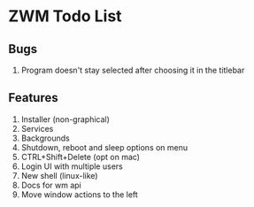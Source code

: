 # ZWM Todo List 

## Bugs
1. Program doesn't stay selected after choosing it in the titlebar
## Features
1. Installer (non-graphical)
2. Services
3. Backgrounds
4. Shutdown, reboot and sleep options on menu
5. CTRL+Shift+Delete (opt on mac)
6. Login UI with multiple users
7. New shell (linux-like)
8. Docs for wm api
9. Move window actions to the left